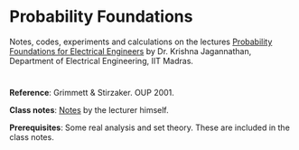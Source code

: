 # Probability Foundations

Notes, codes, experiments and calculations on the lectures [Probability Foundations for Electrical Engineers](https://www.youtube.com/playlist?list=PLVhKOwOM3oudtpQG7jf6WrS1GqxTskXsP) by Dr. Krishna Jagannathan, Department of Electrical Engineering, IIT Madras.

#

**Reference**: Grimmett & Stirzaker. OUP 2001. 

**Class notes**: [Notes](http://www.ee.iitm.ac.in/~krishnaj/ee5110notes.htm) by the lecturer himself.

**Prerequisites**: Some real analysis and set theory. These are included in the class notes.
